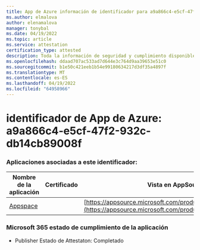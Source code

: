 ```yaml
---
title: App de Azure información de identificador para a9a866c4-e5cf-47f2-932c-db14cb89008f
ms.author: elmalova
author: elenamalova
manager: tonybal
ms.date: 04/19/2022
ms.topic: article
ms.service: attestation
certification_type: attested
description: Toda la información de seguridad y cumplimiento disponible para a9a866c4-e5cf-47f2-932c-db14cb89008f.
ms.openlocfilehash: ddaad707ac533ad7d644e3c764d9aa39653e51c0
ms.sourcegitcommit: b1e50c421eeb1b54e99180634217d3df35a4897f
ms.translationtype: MT
ms.contentlocale: es-ES
ms.lasthandoff: 04/19/2022
ms.locfileid: "64958966"
---
```

# <a name="azure-app-id-a9a866c4-e5cf-47f2-932c-db14cb89008f"></a>identificador de App de Azure: a9a866c4-e5cf-47f2-932c-db14cb89008f


### <a name="apps-associated-with-this-id"></a>Aplicaciones asociadas a este identificador:
| **Nombre de la aplicación** | **Certificado** | **Vista en AppSource** |
|--------------|---------------|-----------------------|
| [Appspace](../forward/WA200001738.md) |  | [https://appsource.microsoft.com/product/office/WA200001738](https://appsource.microsoft.com/product/office/WA200001738) |

### <a name="microsoft-365-app-compliance-status"></a>Microsoft 365 estado de cumplimiento de la aplicación
- Publisher Estado de Attestaton: Completado
